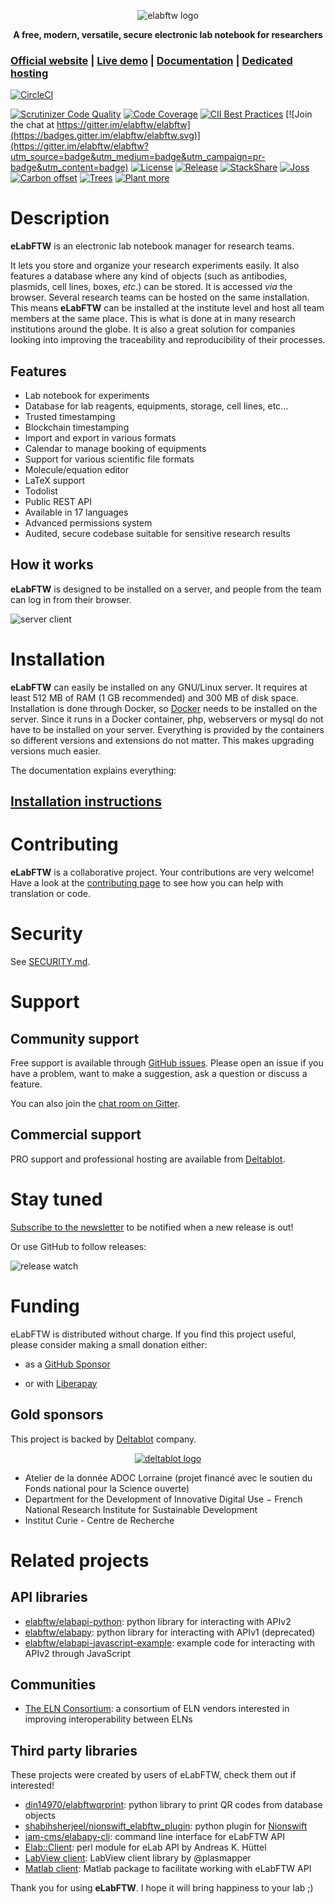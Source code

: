 <p align='center'>
  <img src='https://i.imgur.com/hq6SAZf.png' alt='elabftw logo' />
</p>

<p align='center'>
  <strong>A free, modern, versatile, secure electronic lab notebook for researchers</strong>
</p>

### [Official website](https://www.elabftw.net) | [Live demo](https://demo.elabftw.net) | [Documentation](https://doc.elabftw.net) | [Dedicated hosting](https://www.deltablot.com/elabftw)

[![CircleCI](https://circleci.com/gh/elabftw/elabftw/tree/master.svg?style=svg)](https://circleci.com/gh/elabftw/elabftw/tree/master)

[![Scrutinizer Code Quality](https://scrutinizer-ci.com/g/elabftw/elabftw/badges/quality-score.png?b=master)](https://scrutinizer-ci.com/g/elabftw/elabftw/?branch=master)
[![Code Coverage](https://scrutinizer-ci.com/g/elabftw/elabftw/badges/coverage.png?b=master)](https://scrutinizer-ci.com/g/elabftw/elabftw/?branch=master)
[![CII Best Practices](https://bestpractices.coreinfrastructure.org/projects/2766/badge)](https://bestpractices.coreinfrastructure.org/projects/2766)
[![Join the chat at https://gitter.im/elabftw/elabftw](https://badges.gitter.im/elabftw/elabftw.svg)](https://gitter.im/elabftw/elabftw?utm_source=badge&utm_medium=badge&utm_campaign=pr-badge&utm_content=badge)
[![License](https://img.shields.io/badge/license-AGPL-blue.svg)](https://www.gnu.org/licenses/agpl-3.0.en.html)
[![Release](https://img.shields.io/github/release/elabftw/elabftw.svg)](https://github.com/elabftw/elabftw/releases/latest)
[![StackShare](https://img.shields.io/badge/tech-stack-0690fa.svg?style=flat)](https://stackshare.io/elabftw/elabftw)
[![Joss](http://joss.theoj.org/papers/10.21105/joss.00146/status.svg)](http://joss.theoj.org/papers/10.21105/joss.00146)<br>
[![Carbon offset](https://img.shields.io/ecologi/carbon/deltablot)](https://ecologi.com/deltablot)
[![Trees](https://img.shields.io/ecologi/trees/deltablot)](https://ecologi.com/deltablot)
[![Plant more](https://img.shields.io/badge/trees-plant%20more%20trees-brightgreen)](https://ecologi.com/?r=5f668f69232cc100192fbd04)

# Description

**eLabFTW** is an electronic lab notebook manager for research teams.

It lets you store and organize your research experiments easily. It also features a database where any kind of objects (such as antibodies, plasmids, cell lines, boxes, _etc_.) can be stored.
It is accessed _via_ the browser. Several research teams can be hosted on the same installation. This means **eLabFTW** can be installed at the institute level and host all team members at the same place. This is what is done at in many research institutions around the globe. It is also a great solution for companies looking into improving the traceability and reproducibility of their processes.

## Features

* Lab notebook for experiments
* Database for lab reagents, equipments, storage, cell lines, etc...
* Trusted timestamping
* Blockchain timestamping
* Import and export in various formats
* Calendar to manage booking of equipments
* Support for various scientific file formats
* Molecule/equation editor
* LaTeX support
* Todolist
* Public REST API
* Available in 17 languages
* Advanced permissions system
* Audited, secure codebase suitable for sensitive research results

## How it works

**eLabFTW** is designed to be installed on a server, and people from the team can log in from their browser.

![server client](https://i.imgur.com/BcfFgQS.gif)

# Installation

**eLabFTW** can easily be installed on any GNU/Linux server. It requires at least 512 MB of RAM (1 GB recommended) and 300 MB of disk space. Installation is done through Docker, so [Docker](https://www.docker.com/) needs to be installed on the server. Since it runs in a Docker container, php, webservers or mysql do not have to be installed on your server.  Everything is provided by the containers so different versions and extensions do not matter. This makes upgrading versions much easier.

The documentation explains everything:

## [Installation instructions](https://doc.elabftw.net)

# Contributing

**eLabFTW** is a collaborative project. Your contributions are very welcome! Have a look at the [contributing page](https://doc.elabftw.net/contributing.html) to see how you can help with translation or code.

# Security

See [SECURITY.md](./SECURITY.md).

# Support

## Community support

Free support is available through [GitHub issues](https://github.com/elabftw/elabftw/issues/new/choose). Please open an issue if you have a problem, want to make a suggestion, ask a question or discuss a feature.

You can also join the [chat room on Gitter](https://gitter.im/elabftw/elabftw).

## Commercial support

PRO support and professional hosting are available from [Deltablot](https://www.deltablot.com/elabftw).

# Stay tuned

[Subscribe to the newsletter](https://eepurl.com/bTjcMj) to be notified when a new release is out!

Or use GitHub to follow releases:

![release watch](https://i.imgur.com/whSAWEs.gif)

# Funding

eLabFTW is distributed without charge. If you find this project useful, please consider making a small donation either:

* as a [GitHub Sponsor](https://github.com/sponsors/NicolasCARPi)

* or with [Liberapay](https://liberapay.com/NicolasCARPi/donate)

## Gold sponsors

This project is backed by [Deltablot](https://www.deltablot.com) company.

<p align='center'>
  <a href="https://www.deltablot.com">
    <img src='https://i.imgur.com/9j2a9na.jpg' alt='deltablot logo' />
  </a>
</p>

* Atelier de la donnée ADOC Lorraine (projet financé avec le soutien du Fonds national pour la Science ouverte)
* Department for the Development of Innovative Digital Use − French National Research Institute for Sustainable Development
* Institut Curie - Centre de Recherche

# Related projects

## API libraries

* [elabftw/elabapi-python](https://github.com/elabftw/elabapi-python/): python library for interacting with APIv2
* [elabftw/elabapy](https://github.com/elabftw/elabapy): python library for interacting with APIv1 (deprecated)
* [elabftw/elabapi-javascript-example](https://github.com/elabftw/elabapi-javascript-example#readme): example code for interacting with APIv2 through JavaScript

## Communities

* [The ELN Consortium](https://github.com/TheELNConsortium/): a consortium of ELN vendors interested in improving interoperability between ELNs

## Third party libraries

These projects were created by users of eLabFTW, check them out if interested!

* [din14970/elabftwqrprint](https://github.com/din14970/elabftwqrprint): python library to print QR codes from database objects
* [shabihsherjeel/nionswift_elabftw_plugin](https://github.com/shabihsherjeel/nionswift_elabftw_plugin): python plugin for [Nionswift](https://github.com/nion-software/nionswift)
* [iam-cms/elabapy-cli](https://gitlab.com/iam-cms/workflows/extra-nodes/elabapy-cli): command line interface for eLabFTW API
* [Elab::Client](https://metacpan.org/pod/ELab::Client): perl module for eLab API by Andreas K. Hüttel
* [LabView client](https://www.vipm.io/package/plasmapper_lib_pl_elabftw_client/): LabView client library by @plasmapper
* [Matlab client](https://github.com/baillon/eLabAPI): Matlab package to facilitate working with eLabFTW API


Thank you for using **eLabFTW**. I hope it will bring happiness to your lab ;)

